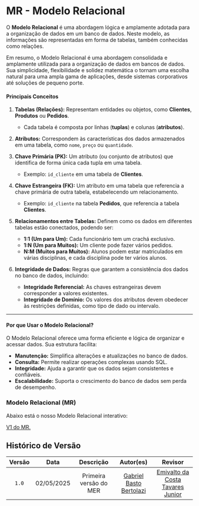 # MR - Modelo Relacional

O **Modelo Relacional** é uma abordagem lógica e amplamente adotada para a organização de dados em um banco de dados. Neste modelo, as informações são representadas em forma de tabelas, também conhecidas como relações.

Em resumo, o Modelo Relacional é uma abordagem consolidada e amplamente utilizada para a organização de dados em bancos de dados. Sua simplicidade, flexibilidade e solidez matemática o tornam uma escolha natural para uma ampla gama de aplicações, desde sistemas corporativos até soluções de pequeno porte.

#### **Principais Conceitos**

1. **Tabelas (Relações):** Representam entidades ou objetos, como **Clientes**, **Produtos** ou **Pedidos**.  
   - Cada tabela é composta por linhas (**tuplas**) e colunas (**atributos**).

2. **Atributos:** Correspondem às características dos dados armazenados em uma tabela, como `nome`, `preço` ou `quantidade`.

3. **Chave Primária (PK):** Um atributo (ou conjunto de atributos) que identifica de forma única cada tupla em uma tabela.  
   - Exemplo: `id_cliente` em uma tabela de **Clientes**.

4. **Chave Estrangeira (FK):** Um atributo em uma tabela que referencia a chave primária de outra tabela, estabelecendo um relacionamento.  
   - Exemplo: `id_cliente` na tabela **Pedidos**, que referencia a tabela **Clientes**.

5. **Relacionamentos entre Tabelas:** Definem como os dados em diferentes tabelas estão conectados, podendo ser:  
   - **1:1 (Um para Um):** Cada funcionário tem um crachá exclusivo.  
   - **1:N (Um para Muitos):** Um cliente pode fazer vários pedidos.  
   - **N:M (Muitos para Muitos):** Alunos podem estar matriculados em várias disciplinas, e cada disciplina pode ter vários alunos.

6. **Integridade de Dados:** Regras que garantem a consistência dos dados no banco de dados, incluindo:  
   - **Integridade Referencial:** As chaves estrangeiras devem corresponder a valores existentes.  
   - **Integridade de Domínio:** Os valores dos atributos devem obedecer às restrições definidas, como tipo de dado ou intervalo.

---

#### **Por que Usar o Modelo Relacional?**

O Modelo Relacional oferece uma forma eficiente e lógica de organizar e acessar dados. Sua estrutura facilita:  
- **Manutenção:** Simplifica alterações e atualizações no banco de dados.  
- **Consulta:** Permite realizar operações complexas usando SQL.  
- **Integridade:** Ajuda a garantir que os dados sejam consistentes e confiáveis.  
- **Escalabilidade:** Suporta o crescimento do banco de dados sem perda de desempenho.

### Modelo Relacional (MR)

Abaixo está o nosso Modelo Relacional interativo:



[V1 do MR.]()


## Histórico de Versão

| Versão | Data | Descrição | Autor(es) | Revisor |
| :-: | :-: | :-: | :-: | :-: |
| `1.0`  | 02/05/2025 | Primeira versão  do MER  | [Gabriel Basto Bertolazi](https://github.com/Bertolazi) | [Emivalto da Costa Tavares Junior](https://github.com/EmivaltoJrr) |

